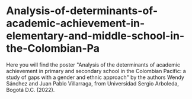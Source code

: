 # Analysis-of-determinants-of-academic-achievement-in-elementary-and-middle-school-in-the-Colombian-Pa
Here you will find the poster "Analysis of the determinants of academic achievement in primary and secondary school in the Colombian Pacific: a study of gaps with a gender and ethnic approach" by the authors Wendy Sánchez and Juan Pablo Villarraga, from Universidad Sergio Arboleda, Bogotá D.C. (2022).
